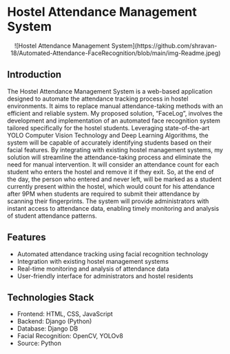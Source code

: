 # Hostel Attendance Management System

<div style="text-align:center">
![Hostel Attendance Management System](https://github.com/shravan-18/Automated-Attendance-FaceRecognition/blob/main/img-Readme.jpeg)
</div>

## Introduction

The Hostel Attendance Management System is a web-based application designed to automate the attendance tracking process in hostel environments. It aims to replace manual attendance-taking methods with an efficient and reliable system. My proposed solution, “FaceLog”, involves the development and implementation of an automated face recognition system tailored specifically for the hostel students. Leveraging state-of-the-art YOLO Computer Vision Technology and Deep Learning Algorithms, the system will be capable of accurately identifying students based on their facial features. By integrating with existing hostel management systems, my solution will streamline the attendance-taking process and eliminate the need for manual intervention. It will consider an attendance count for each student who enters the hostel and remove it if they exit. So, at the end of the day, the person who entered and never left, will be marked as a student currently present within the hostel, which would count for his attendance after 9PM when students are required to submit their attendance by scanning their fingerprints. The system will provide administrators with instant access to attendance data, enabling timely monitoring and analysis of student attendance patterns. 

## Features

- Automated attendance tracking using facial recognition technology
- Integration with existing hostel management systems
- Real-time monitoring and analysis of attendance data
- User-friendly interface for administrators and hostel residents

## Technologies Stack

- Frontend: HTML, CSS, JavaScript
- Backend: Django (Python)
- Database: Django DB
- Facial Recognition: OpenCV, YOLOv8
- Source: Python
